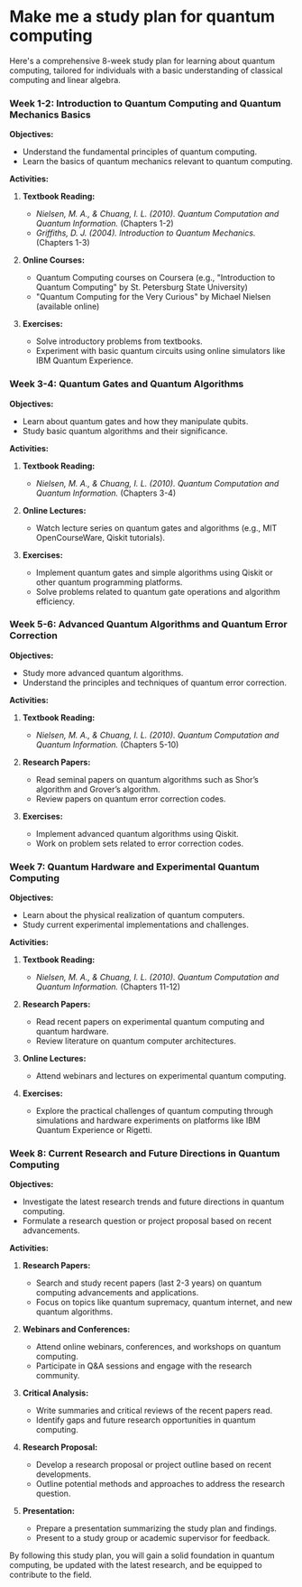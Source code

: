 
# Make me a study plan for quantum computing
Here's a comprehensive 8-week study plan for learning about quantum computing, tailored for individuals with a basic understanding of classical computing and linear algebra.

### Week 1-2: Introduction to Quantum Computing and Quantum Mechanics Basics

**Objectives:**
- Understand the fundamental principles of quantum computing.
- Learn the basics of quantum mechanics relevant to quantum computing.

**Activities:**
1. **Textbook Reading:**
   - *Nielsen, M. A., & Chuang, I. L. (2010). Quantum Computation and Quantum Information.* (Chapters 1-2)
   - *Griffiths, D. J. (2004). Introduction to Quantum Mechanics.* (Chapters 1-3)

2. **Online Courses:**
   - Quantum Computing courses on Coursera (e.g., "Introduction to Quantum Computing" by St. Petersburg State University)
   - "Quantum Computing for the Very Curious" by Michael Nielsen (available online)

3. **Exercises:**
   - Solve introductory problems from textbooks.
   - Experiment with basic quantum circuits using online simulators like IBM Quantum Experience.

### Week 3-4: Quantum Gates and Quantum Algorithms

**Objectives:**
- Learn about quantum gates and how they manipulate qubits.
- Study basic quantum algorithms and their significance.

**Activities:**
1. **Textbook Reading:**
   - *Nielsen, M. A., & Chuang, I. L. (2010). Quantum Computation and Quantum Information.* (Chapters 3-4)

2. **Online Lectures:**
   - Watch lecture series on quantum gates and algorithms (e.g., MIT OpenCourseWare, Qiskit tutorials).

3. **Exercises:**
   - Implement quantum gates and simple algorithms using Qiskit or other quantum programming platforms.
   - Solve problems related to quantum gate operations and algorithm efficiency.

### Week 5-6: Advanced Quantum Algorithms and Quantum Error Correction

**Objectives:**
- Study more advanced quantum algorithms.
- Understand the principles and techniques of quantum error correction.

**Activities:**
1. **Textbook Reading:**
   - *Nielsen, M. A., & Chuang, I. L. (2010). Quantum Computation and Quantum Information.* (Chapters 5-10)

2. **Research Papers:**
   - Read seminal papers on quantum algorithms such as Shor’s algorithm and Grover’s algorithm.
   - Review papers on quantum error correction codes.

3. **Exercises:**
   - Implement advanced quantum algorithms using Qiskit.
   - Work on problem sets related to error correction codes.

### Week 7: Quantum Hardware and Experimental Quantum Computing

**Objectives:**
- Learn about the physical realization of quantum computers.
- Study current experimental implementations and challenges.

**Activities:**
1. **Textbook Reading:**
   - *Nielsen, M. A., & Chuang, I. L. (2010). Quantum Computation and Quantum Information.* (Chapters 11-12)

2. **Research Papers:**
   - Read recent papers on experimental quantum computing and quantum hardware.
   - Review literature on quantum computer architectures.

3. **Online Lectures:**
   - Attend webinars and lectures on experimental quantum computing.

4. **Exercises:**
   - Explore the practical challenges of quantum computing through simulations and hardware experiments on platforms like IBM Quantum Experience or Rigetti.

### Week 8: Current Research and Future Directions in Quantum Computing

**Objectives:**
- Investigate the latest research trends and future directions in quantum computing.
- Formulate a research question or project proposal based on recent advancements.

**Activities:**
1. **Research Papers:**
   - Search and study recent papers (last 2-3 years) on quantum computing advancements and applications.
   - Focus on topics like quantum supremacy, quantum internet, and new quantum algorithms.

2. **Webinars and Conferences:**
   - Attend online webinars, conferences, and workshops on quantum computing.
   - Participate in Q&A sessions and engage with the research community.

3. **Critical Analysis:**
   - Write summaries and critical reviews of the recent papers read.
   - Identify gaps and future research opportunities in quantum computing.

4. **Research Proposal:**
   - Develop a research proposal or project outline based on recent developments.
   - Outline potential methods and approaches to address the research question.

5. **Presentation:**
   - Prepare a presentation summarizing the study plan and findings.
   - Present to a study group or academic supervisor for feedback.

By following this study plan, you will gain a solid foundation in quantum computing, be updated with the latest research, and be equipped to contribute to the field.
